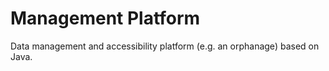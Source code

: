# Management Platform
Data management and accessibility platform (e.g. an orphanage) based on Java.
